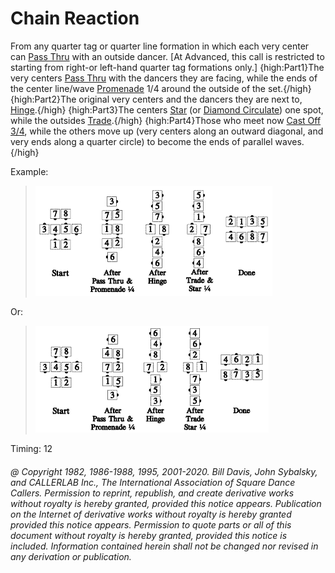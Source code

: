 
# Chain Reaction

From any quarter tag or quarter line formation
in which each very center can [Pass Thru](../b1/pass_thru.md)
with an outside dancer.
[At Advanced, this call is restricted to starting from
right-or left-hand quarter tag formations only.]
{high:Part1}The very centers
[Pass Thru](../b1/pass_thru.md) with the
dancers they are facing,
while the ends of the center line/wave [Promenade](../b1/promenade.md)
1/4 around the outside of the set.{/high}
{high:Part2}The original very centers and the dancers they are next to,
[Hinge](../ms/hinge.md).{/high}
{high:Part3}The centers [Star](../b1/star.md)
(or [Diamond Circulate](../plus/diamond_circulate.md))
one spot, while the outsides [Trade](../b2/trade.md).{/high}
{high:Part4}Those who meet now
[Cast Off 3/4](../ms/cast_off_three_quarters.md),
while the others move up
(very centers along an outward diagonal, and very ends along a quarter circle)
to become the ends of parallel waves.{/high}

Example:

> 
> ![alt](chain_reaction_1a.png)![alt](chain_reaction_1b.png)![alt](chain_reaction_1c.png)![alt](chain_reaction_1d.png)![alt](chain_reaction_1e.png)
> 

Or:

> 
> ![alt](chain_reaction_2a.png)![alt](chain_reaction_2b.png)![alt](chain_reaction_2c.png)![alt](chain_reaction_2d.png)![alt](chain_reaction_2e.png)
> 

Timing: 12
###### @ Copyright 1982, 1986-1988, 1995, 2001-2020. Bill Davis, John Sybalsky, and CALLERLAB Inc., The International Association of Square Dance Callers. Permission to reprint, republish, and create derivative works without royalty is hereby granted, provided this notice appears. Publication on the Internet of derivative works without royalty is hereby granted provided this notice appears. Permission to quote parts or all of this document without royalty is hereby granted, provided this notice is included. Information contained herein shall not be changed nor revised in any derivation or publication.

